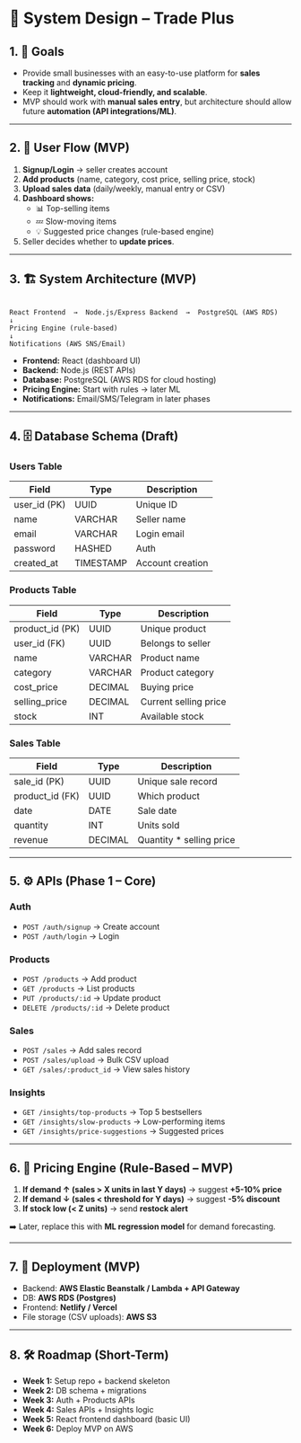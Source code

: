 # 📄 System Design – Trade Plus

## 1. 🎯 Goals
- Provide small businesses with an easy-to-use platform for **sales tracking** and **dynamic pricing**.  
- Keep it **lightweight, cloud-friendly, and scalable**.  
- MVP should work with **manual sales entry**, but architecture should allow future **automation (API integrations/ML)**.  

---

## 2. 👤 User Flow (MVP)
1. **Signup/Login** → seller creates account  
2. **Add products** (name, category, cost price, selling price, stock)  
3. **Upload sales data** (daily/weekly, manual entry or CSV)  
4. **Dashboard shows:**  
   - 📊 Top-selling items  
   - 💤 Slow-moving items  
   - 💡 Suggested price changes (rule-based engine)  
5. Seller decides whether to **update prices**.  

---

## 3. 🏗️ System Architecture (MVP)

```

React Frontend  →  Node.js/Express Backend  →  PostgreSQL (AWS RDS)
↓
Pricing Engine (rule-based)
↓
Notifications (AWS SNS/Email)

```

- **Frontend:** React (dashboard UI)  
- **Backend:** Node.js (REST APIs)  
- **Database:** PostgreSQL (AWS RDS for cloud hosting)  
- **Pricing Engine:** Start with rules → later ML  
- **Notifications:** Email/SMS/Telegram in later phases  

---

## 4. 🗄️ Database Schema (Draft)

### **Users Table**
| Field        | Type        | Description |
|--------------|------------|-------------|
| user_id (PK) | UUID       | Unique ID |
| name         | VARCHAR    | Seller name |
| email        | VARCHAR    | Login email |
| password     | HASHED     | Auth |
| created_at   | TIMESTAMP  | Account creation |

### **Products Table**
| Field          | Type        | Description |
|----------------|------------|-------------|
| product_id (PK)| UUID       | Unique product |
| user_id (FK)   | UUID       | Belongs to seller |
| name           | VARCHAR    | Product name |
| category       | VARCHAR    | Product category |
| cost_price     | DECIMAL    | Buying price |
| selling_price  | DECIMAL    | Current selling price |
| stock          | INT        | Available stock |

### **Sales Table**
| Field        | Type        | Description |
|--------------|------------|-------------|
| sale_id (PK) | UUID       | Unique sale record |
| product_id (FK) | UUID    | Which product |
| date         | DATE       | Sale date |
| quantity     | INT        | Units sold |
| revenue      | DECIMAL    | Quantity * selling price |

---

## 5. ⚙️ APIs (Phase 1 – Core)

### **Auth**
- `POST /auth/signup` → Create account  
- `POST /auth/login` → Login  

### **Products**
- `POST /products` → Add product  
- `GET /products` → List products  
- `PUT /products/:id` → Update product  
- `DELETE /products/:id` → Delete product  

### **Sales**
- `POST /sales` → Add sales record  
- `POST /sales/upload` → Bulk CSV upload  
- `GET /sales/:product_id` → View sales history  

### **Insights**
- `GET /insights/top-products` → Top 5 bestsellers  
- `GET /insights/slow-products` → Low-performing items  
- `GET /insights/price-suggestions` → Suggested prices  

---

## 6. 🔄 Pricing Engine (Rule-Based – MVP)

1. **If demand ↑ (sales > X units in last Y days)** → suggest **+5-10% price**  
2. **If demand ↓ (sales < threshold for Y days)** → suggest **-5% discount**  
3. **If stock low (< Z units)** → send **restock alert**  

➡️ Later, replace this with **ML regression model** for demand forecasting.  

---

## 7. 🚀 Deployment (MVP)

- Backend: **AWS Elastic Beanstalk / Lambda + API Gateway**  
- DB: **AWS RDS (Postgres)**  
- Frontend: **Netlify / Vercel**  
- File storage (CSV uploads): **AWS S3**  

---

## 8. 🛠️ Roadmap (Short-Term)

- **Week 1:** Setup repo + backend skeleton  
- **Week 2:** DB schema + migrations  
- **Week 3:** Auth + Products APIs  
- **Week 4:** Sales APIs + Insights logic  
- **Week 5:** React frontend dashboard (basic UI)  
- **Week 6:** Deploy MVP on AWS  

